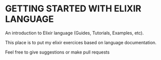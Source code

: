 # GETTING STARTED WITH ELIXIR LANGUAGE

An introduction to Elixir language (Guides, Tutorials, Examples, etc).

This place is to put my elixir exercices based on language documentation.

Feel free to give suggestions or make pull requests
